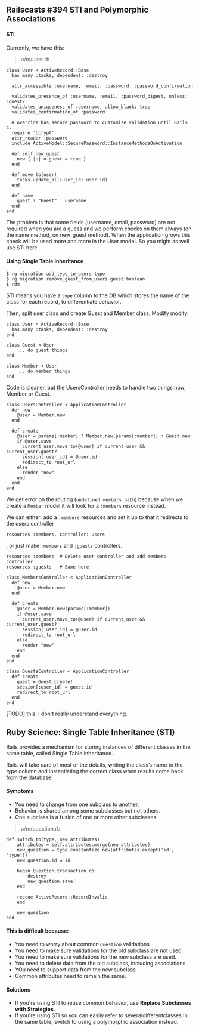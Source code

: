 ## Railscasts #394 STI and Polymorphic Associations

#### STI

Currently, we have this:

> a/m/user.rb

    class User < ActiveRecord::Base
      has_many :tasks, dependent: :destroy

      attr_accessible :username, :email, :password, :password_confirmation

      validates_presence_of :username, :email, :password_digest, unless: :guest?
      validates_uniqueness_of :username, allow_blank: true
      validates_confirmation_of :password

      # override has_secure_password to customize validation until Rails 4.
      require 'bcrypt'
      attr_reader :password
      include ActiveModel::SecurePassword::InstanceMethodsOnActivation
      
      def self.new_guest
        new { |u| u.guest = true }
      end
      
      def move_to(user)
        tasks.update_all(user_id: user.id)
      end
      
      def name
        guest ? "Guest" : username
      end
    end

The problem is that some fields (username, email, password) are not required when you are a guess and we perform checks on them always (on the name method, on new_guest method). When the application grows this check will be used more and more in the User model. So you might as well use STI here.

#### Using Single Table Inheritance

    $ rg migration add_type_to_users type
    $ rg migration remove_guest_from_users guest:boolean
    $ rdm

STI means you have a `type` column to the DB which stores the name of the class for each record, to differentiate behavior.

Then, split user class and create Guest and Member class. Modify modify.

    class User < ActiveRecord::Base
      has_many :tasks, dependent: :destroy
    end

    class Guest < User
        ... do guest things
    end

    class Member < User
        ... do member things
    end

Code is cleaner, but the UsersController needs to handle two things now, Member or Guest.

    class UsersController < ApplicationController
      def new
        @user = Member.new
      end

      def create
        @user = params[:member] ? Member.new(params[:member]) : Guest.new
        if @user.save
          current_user.move_to(@user) if current_user && current_user.guest?
          session[:user_id] = @user.id
          redirect_to root_url
        else
          render "new"
        end
      end
    end

We get error on the routing (`undefined members_path`) because when we create a `Member` model it will look for a `:members` resource instead. 

We can either: add a `:members` resources and set it up to that it redirects to the users controller
  
    resources :members, controller: users

, or just make `:members` and `:guests` controllers.

    resources :members  # Delete user controller and add members controller
    resources :guests   # Same here

    class MembersController < ApplicationController
      def new
        @user = Member.new
      end

      def create
        @user = Member.new(params[:member])
        if @user.save
          current_user.move_to(@user) if current_user && current_user.guest?
          session[:user_id] = @user.id
          redirect_to root_url
        else
          render "new"
        end
      end
    end

    class GuestsController < ApplicationController
      def create
        guest = Guest.create!
        session[:user_id] = guest.id
        redirect_to root_url
      end
    end

[TODO] this. I don't really understand everything.

## Ruby Science: Single Table Inheritance (STI)

Rails provides a mechanism for storing instances of different classes in the same table, called Single Table Inheritance. 

Rails will take care of most of the details, writing the class’s name to the type column and instantiating the correct class when results come back from the database.

#### Symptoms
- You need to change from one subclass to another.
- Behavior is shared among some subclasses but not others.
- One subclass is a fusion of one or more other subclasses.

> a/m/question.rb

    def switch_to(type, new_attributes)
        attributes = self.attributes.merge(new_attributes)
        new_question = type.constantize.new(attributes.except('id', 'type')) 
        new_question.id = id
    
        begin Question.transaction do
            destroy
            new_question.save!
        end

        rescue ActiveRecord::RecordInvalid 
        end

        new_question
    end

#### This is difficult because:

- You need to worry about common `Question` validations.
- You need to make sure validations for the old subclass are not used.
- You need to make sure validations for the new subclass are used.
- You need to delete data from the old subclass, including associations.
- YOu need to support data from the new subclass.
- Common attributes need to remain the same.

#### Solutions
- If you're using STI to reuse common behavior, use __Replace Subclasses with Strategies__.
- If you're using STI so you can easily refer to severaldifferentclasses in the same table, switch to using a polymorphic association instead.
